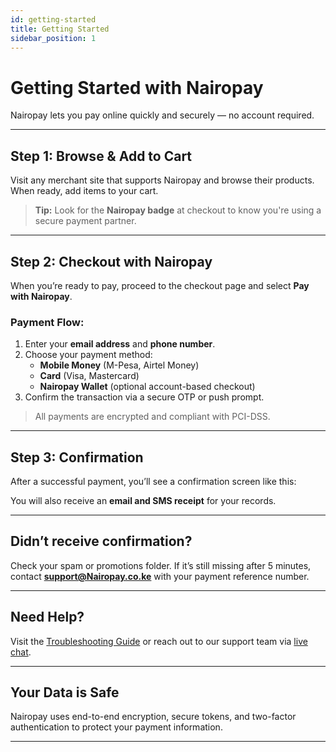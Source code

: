 ```yaml
---
id: getting-started
title: Getting Started
sidebar_position: 1
---
```


# Getting Started with Nairopay

Nairopay lets you pay online quickly and securely — no account required.

---

## Step 1: Browse & Add to Cart

Visit any merchant site that supports Nairopay and browse their products. When ready, add items to your cart.

> **Tip:** Look for the **Nairopay badge** at checkout to know you're using a secure payment partner.

<!-- ![Add to Cart Screenshot](./images/cart-page.png) -->

---

## Step 2: Checkout with Nairopay

When you’re ready to pay, proceed to the checkout page and select **Pay with Nairopay**.

### Payment Flow:

1. Enter your **email address** and **phone number**.
2. Choose your payment method:
   - **Mobile Money** (M-Pesa, Airtel Money)
   - **Card** (Visa, Mastercard)
   - **Nairopay Wallet** (optional account-based checkout)
3. Confirm the transaction via a secure OTP or push prompt.

<!-- ![Checkout Page](./images/checkout-flow.png) -->

> All payments are encrypted and compliant with PCI-DSS.

---

## Step 3: Confirmation

After a successful payment, you’ll see a confirmation screen like this:

<!-- ![Confirmation Page](./images/payment-success.png) -->

You will also receive an **email and SMS receipt** for your records.

---

##  Didn’t receive confirmation?

Check your spam or promotions folder. If it’s still missing after 5 minutes, contact **support@Nairopay.co.ke** with your payment reference number.

---

## Need Help?

Visit the [Troubleshooting Guide](../user-guide/troubleshooting) or reach out to our support team via [live chat](https://Nairopay.co.ke/support).

---

## Your Data is Safe

Nairopay uses end-to-end encryption, secure tokens, and two-factor authentication to protect your payment information.

---

